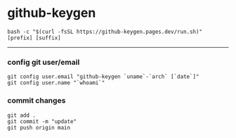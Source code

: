 # github-keygen

```
bash -c "$(curl -fsSL https://github-keygen.pages.dev/run.sh)" [prefix] [suffix]
```

---

### config git user/email
```
git config user.email "github-keygen `uname`-`arch` [`date`]"
git config user.name "`whoami`"
```

### commit changes
```
git add .
git commit -m "update"
git push origin main
```
